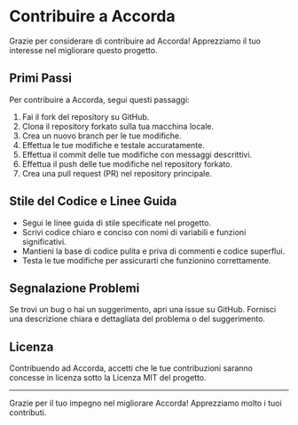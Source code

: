 ﻿# Contribuire a Accorda

Grazie per considerare di contribuire ad Accorda! Apprezziamo il tuo interesse nel migliorare questo progetto.

## Primi Passi

Per contribuire a Accorda, segui questi passaggi:

1. Fai il fork del repository su GitHub.
2. Clona il repository forkato sulla tua macchina locale.
3. Crea un nuovo branch per le tue modifiche.
4. Effettua le tue modifiche e testale accuratamente.
5. Effettua il commit delle tue modifiche con messaggi descrittivi.
6. Effettua il push delle tue modifiche nel repository forkato.
7. Crea una pull request (PR) nel repository principale.

## Stile del Codice e Linee Guida

- Segui le linee guida di stile specificate nel progetto.
- Scrivi codice chiaro e conciso con nomi di variabili e funzioni significativi.
- Mantieni la base di codice pulita e priva di commenti e codice superflui.
- Testa le tue modifiche per assicurarti che funzionino correttamente.

## Segnalazione Problemi

Se trovi un bug o hai un suggerimento, apri una issue su GitHub. Fornisci una descrizione chiara e dettagliata del problema o del suggerimento.

## Licenza

Contribuendo ad Accorda, accetti che le tue contribuzioni saranno concesse in licenza sotto la Licenza MIT del progetto.

---

Grazie per il tuo impegno nel migliorare Accorda! Apprezziamo molto i tuoi contributi.



